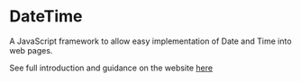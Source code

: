 # DateTime
A JavaScript framework to allow easy implementation of Date and Time into web pages.

See full introduction and guidance on the website [here](https://thecoolblackcat.github.io/DateTime/)
